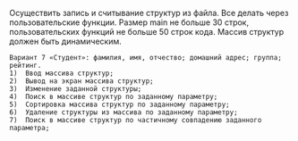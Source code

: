 Осуществить запись и считывание структур из файла.
Все делать через пользовательские функции.
Размер main не больше 30 строк, пользовательских функций не больше 50 строк кода.
Массив структур должен быть динамическим.

	Вариант 7 «Студент»: фамилия, имя, отчество; домашний адрес; группа; рейтинг.
	1)	Ввод массива структур;
	2)	Вывод на экран массива структур;
	3)	Изменение заданной структуры;
	4)	Поиск в массиве структур по заданному параметру;
	5)	Сортировка массива структур по заданному параметру;
	6)	Удаление структуры из массива по заданному параметру;
	7)	Поиск в массиве структур по частичному совпадению заданного параметра;
